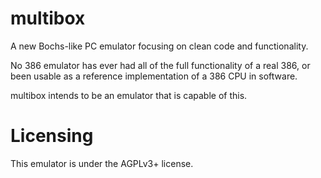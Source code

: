 multibox
========

A new Bochs-like PC emulator focusing on clean code and functionality.

No 386 emulator has ever had all of the full functionality of a real 386,
or been usable as a reference implementation of a 386 CPU in software.

multibox intends to be an emulator that is capable of this.

Licensing
=========

This emulator is under the AGPLv3+ license.